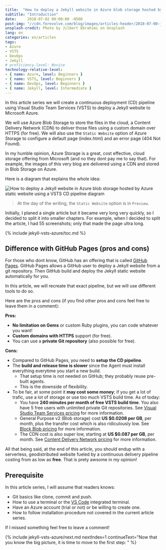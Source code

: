 ```yaml
---
title:  "How to deploy a Jekyll website in Azure blob storage hosted by Azure static website using a VSTS continuous deployment pipeline"
subtitle: "Introduction"
date:     2018-07-02 00:00:00 -0500
post-img: "//cdn.forevolve.com/blog/images/articles-header/2018-07-00-jekyll-vsts-azure-v3.jpg"
unsplash-credit: Photo by Jilbert Ebrahimi on Unsplash
lang: en
categories: en/articles
tags: 
- Azure
- VSTS
- DevOps
- Jekyll
# proficiency-level: Novice
technology-relative-level:
- { name: Azure, level: Beginners }
- { name: VSTS, level: Beginners }
- { name: DevOps, level: Beginners }
- { name: Jekyll, level: Intermediate }
---
```


In this article series we will create a continuous deployment (CD) pipeline using Visual Studio Team Services (VSTS) to deploy a Jekyll website to Microsoft Azure.

We will use Azure Blob Storage to store the files in the cloud, a Content Delivery Network (CDN) to deliver those files using a custom domain over HTTPS (for free). We will also use the `Static Website` option of Azure Storage to configure a default page (index.html) and an error page (404 Not Found).

In my humble opinion, Azure Storage is a great, cost effective, cloud storage offering from Microsoft (and no they dont pay me to say that). For example, the images of this very blog are delivered using a CDN and stored in Blob Storage on Azure.

Here is a diagram that explains the whole idea:<!--more-->

![How to deploy a Jekyll website in Azure blob storage hosted by Azure static website using a VSTS CD pipeline diagram](//cdn.forevolve.com/blog/images/2018/VSTS-jekyll-git-vsts-azure-flow.png)

> At the day of the writing, the `Static Website` option is in `Preview`.

Initially, I planed a single article but it became very long very quickly, so I decided to split it into smaller chapters.
For example, when I decided to split the article, I had 55 screenshots; only that made the page ultra long.

{% include jekyll-vsts-azure/toc.md %}

## Difference with GitHub Pages (pros and cons)

For those who dont know, GitHub has an offering that is called [GitHub Pages](https://pages.github.com/).
GitHub Pages allows a GitHub user to deploy a Jekyll website from a git repository.
Then GitHub build and deploy the Jekyll static website automatically for you.

In this article, we will recreate that exact pipeline, but we will use different tools to do so.

Here are the pros and cons (if you find other pros and cons feel free to leave them in a comment):

**Pros:**

- **No limitation on Gems** or custom Ruby plugins, you can code whatever you want!
- **Custom domains with HTTPS** support (for free).
- You can use a **private Git repository** (also possible for free).

**Cons:**

- Compared to GitHub Pages, you need to **setup the CD pipeline**.
- The **build and release time is slower** since the Agent must install everything everytime you start a new build.
  - That setup time is not needed on GitHub; they probably reuse pre-built agents.
  - This is the downside of flexibility.
- To be fair, at some point it **may cost some money**; if you get a lot of trafic, use a lot of storage or use too much VSTS build time. As of today:
  - You have **240 minutes per month of free VSTS build time**. You also have 5 free users with unlimited private Git repositories. See [Visual Studio Team Services pricing](https://azure.microsoft.com/en-us/pricing/details/visual-studio-team-services/) for more information.
  - General Purpose v2 (Blob storage) cost **US $0.0208 per GB**, per month, plus the transfer cost which is also ridiculously low. See [Block Blob pricing](https://azure.microsoft.com/en-us/pricing/details/storage/blobs/) for more information.
  - The CDN cost is also super low, starting at **US $0.087 per GB**, per month. See [Content Delivery Network pricing](https://azure.microsoft.com/en-us/pricing/details/cdn/) for more information.

All that being said, at the end of this article, you should endup with a serverless, geodistributed website fueled by a continuous delivery pipeline costing from as low as **free**. That is prety awsome in my opinion!

## Prerequisite

In this article series, I will assume that readers knows:

- Git basics like clone, commit and push.
- How to use a terminal or the [VS Code](https://code.visualstudio.com/download) integrated terminal.
- Have an Azure account (trial or not) or be willing to create one.
- How to follow installation procedure not covered in the current article series.

If I missed something feel free to leave a comment!

{% include jekyll-vsts-azure/next.md nextIndex=1 continueText="Now that you know the big picture, it is time to move to the first step: " %}

<!-- ## ...

Microsoft showcased a way to host static websites with Azure Blob Storage during Build 2018 and, as of today, it is in preview in some datacenters.
We will combine that offering with the power of Azure CDN, VSTS and Git to create a free hosting for our static Jekyll website similar to GitHub Pages. -->
